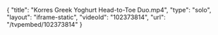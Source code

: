 {
    "title": "Korres Greek Yoghurt Head-to-Toe Duo.mp4",
    "type": "solo",
    "layout": "iframe-static",
    "videoId": "102373814",
    "url": "\/tvpembed\/102373814"
}